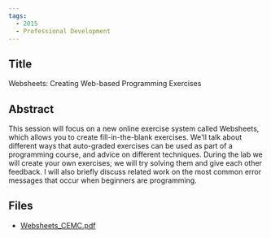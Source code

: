 ```yaml
---
tags:
  - 2015
  - Professional Development
---
```

    
## Title

Websheets: Creating Web-based Programming Exercises

## Abstract

This session will focus on a new online exercise system called Websheets, which allows you to create fill-in-the-blank exercises. We'll talk about different ways that auto-graded exercises can be used as part of a programming course, and advice on different techniques. During the lab we will create your own exercises; we will try solving them and give each other feedback. I will also briefly discuss related work on the most common error messages that occur when beginners are programming.

## Files

- [Websheets_CEMC.pdf](https://www.russellgordon.ca/acse/cemc-cse-resources/resources/2015/David_Pritchard/Websheets_CEMC.pdf)
